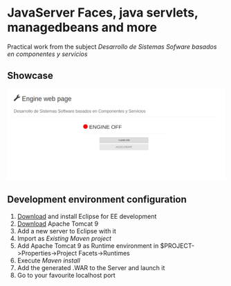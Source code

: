 # JavaServer Faces, java servlets, managedbeans and more

Practical work from the subject _Desarrollo de Sistemas Sofware basados en componentes y servicios_

## Showcase

![Screenshot](doc/screen-recording.gif)

## Development environment configuration

1. [Download](https://www.eclipse.org/downloads/) and install Eclipse for EE development
2. [Download](https://tomcat.apache.org/download-90.cgi) Apache Tomcat 9
3. Add a new server to Eclipse with it
4. Import as _Existing Maven project_
5. Add Apache Tomcat 9 as Runtime environment in $PROJECT->Properties->Project Facets->Runtimes
6. Execute _Maven install_
7. Add the generated .WAR to the Server and launch it
6. Go to your favourite localhost port
